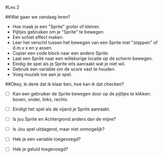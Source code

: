 #Les 2

##Wat gaan we vandaag leren? 

- Hoe maak je een "Sprite" groter of kleiner.
- Pijltjes gebruiken om je "Sprite" te bewegen
- Een schiet effect maken.
- Leer het verschil tussen het bewegen van een Sprite met "stappen" of d.m.v x en y assen.
- Copier een code block naar een andere Sprite.
- Laat een Sprite naar een willekurige locatie op de scherm bewegen.
- Eindig de spel als je Sprite iets aanraakt wat je niet wil.
- Gebruik een variable om de score vast te houden.
- Voeg muziek toe aan je spel.

##Okey, ik denk dat ik klaar ben, hoe kan ik dat checken?

- [ ] Kan een gebruiker de Sprite bewegen door op de pijltjes te klikken: boven,  onder, links, rechts.
- [ ] Eindigt het spel als de vijand je Sprite aanraakt.
- [ ] Is jou Sprite en Achtergrond anders dan de mijne?
- [ ] Is Jou spel uitdagend, maar niet onmogelijk?
- [ ] Heb je een variable toegevoegd?
- [ ] Heb je geluid toegevoegd?

